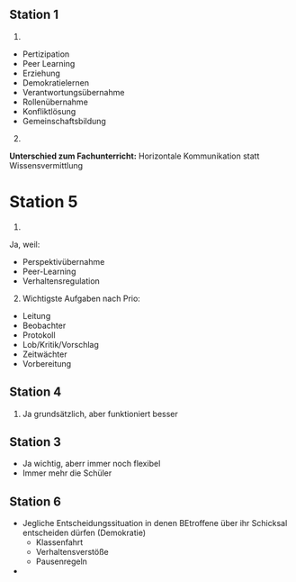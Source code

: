 
## Station 1
1. 
- Pertizipation
- Peer Learning
- Erziehung
- Demokratielernen
- Verantwortungsübernahme
- Rollenübernahme 
- Konfliktlösung
- Gemeinschaftsbildung

2. 
**Unterschied zum Fachunterricht:** Horizontale Kommunikation statt Wissensvermittlung
# Station 5

1. 
Ja, weil: 
- Perspektivübernahme
- Peer-Learning
- Verhaltensregulation
2. Wichtigste Aufgaben nach Prio:
- Leitung
- Beobachter
- Protokoll
- Lob/Kritik/Vorschlag
- Zeitwächter
- Vorbereitung

## Station 4

1. Ja grundsätzlich, aber funktioniert besser

## Station 3

- Ja wichtig, aberr immer noch flexibel
- Immer mehr die Schüler

## Station 6

- Jegliche Entscheidungssituation in denen BEtroffene über ihr Schicksal entscheiden dürfen (Demokratie)
	- Klassenfahrt
	- Verhaltensverstöße
	- Pausenregeln
- 